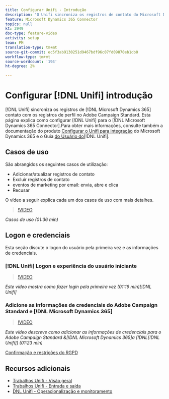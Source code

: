 ```yaml
---
title: Configurar Unifi - Introdução
description: 'O Unifi sincroniza os registros de contato do Microsoft Dynamics 365 com os registros de perfil no Adobe Campaign Standard. '
feature: Microsoft Dynamics 365 Connector
topics: null
kt: 2949
doc-type: feature-video
activity: setup
team: PM
translation-type: tm+mt
source-git-commit: ec5f3ab9130251d9467bdf96c07fd09870eb1db0
workflow-type: tm+mt
source-wordcount: '194'
ht-degree: 2%

---
```



# Configurar [!DNL Unifi] introdução

[!DNL Unifi] sincroniza os registros de [!DNL Microsoft Dynamics 365] contato com os registros de perfil no Adobe Campaign Standard. Esta página explica como configurar [!DNL Unifi] para o [!DNL Microsoft Dynamics 365 Connector].Para obter mais informações, consulte também a documentação do produto [Configurar o Unifi para integração](https://helpx.adobe.com/content/help/en/campaign/kb/unifi-configuration.html) do Microsoft Dynamics 365 e o Guia [do Usuário do](https://drive.google.com/drive/folders/16seHF45e6bFxHX15zWLqFLEXymCuA_wn)[!DNL Unifi].

## Casos de uso

São abrangidos os seguintes casos de utilização:

* Adicionar/atualizar registros de contato
* Excluir registros de contato
* eventos de marketing por email: envia, abre e clica
* Recusar

O vídeo a seguir explica cada um dos casos de uso com mais detalhes.

>[!VIDEO](https://video.tv.adobe.com/v/27394?quality=12)

*Casos de uso (01:36 min)*

## Logon e credenciais

Esta seção discute o logon do usuário pela primeira vez e as informações de credenciais.

### [!DNL Unifi] Logon e experiência do usuário iniciante

>[!VIDEO](https://video.tv.adobe.com/v/27393?quality=12)

*Este vídeo mostra como fazer login pela primeira vez (01:19 min)[!DNL Unifi]*

### Adicione as informações de credenciais do Adobe Campaign Standard e [!DNL Microsoft Dynamics 365]

>[!VIDEO](https://video.tv.adobe.com/v/27395?quality=12)

*Este vídeo descreve como adicionar as informações de credenciais para o Adobe Campaign Standard &amp;[!DNL Microsoft Dynamics 365]a [!DNL[!DNL Unifi]] (01:23 min)*

[Confirmação e restrições do RGPD](https://helpx.adobe.com/content/help/en/campaign/kb/acs-ms-dynamics.html#Notices)

## Recursos adicionais

* [Trabalhos Unifi - Visão geral](/help/integrating/microsoft-dynamics-365-connector/configure-unifi-jobs-overview.md)
* [Trabalhos Unifi - Entrada e saída](/help/integrating/microsoft-dynamics-365-connector/configure-unifi-jobs-ingress-egress.md)
* [DNL Unifi - Operacionalização e monitoramento](/help/integrating/microsoft-dynamics-365-connector/configure-unifi-operalization-and-monitoring.md)

